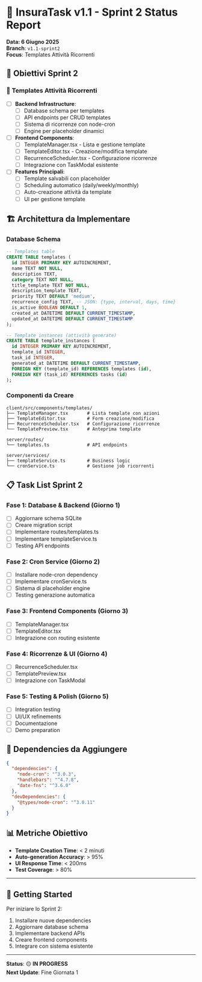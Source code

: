 # 🔄 InsuraTask v1.1 - Sprint 2 Status Report
**Data: 6 Giugno 2025**  
**Branch**: `v1.1-sprint2`  
**Focus**: Templates Attività Ricorrenti

## 🎯 **Obiettivi Sprint 2**

### 🔄 **Templates Attività Ricorrenti**
- [ ] **Backend Infrastructure**:
  - [ ] Database schema per templates
  - [ ] API endpoints per CRUD templates
  - [ ] Sistema di ricorrenze con node-cron
  - [ ] Engine per placeholder dinamici

- [ ] **Frontend Components**:
  - [ ] TemplateManager.tsx - Lista e gestione template
  - [ ] TemplateEditor.tsx - Creazione/modifica template
  - [ ] RecurrenceScheduler.tsx - Configurazione ricorrenze
  - [ ] Integrazione con TaskModal esistente

- [ ] **Features Principali**:
  - [ ] Template salvabili con placeholder
  - [ ] Scheduling automatico (daily/weekly/monthly)
  - [ ] Auto-creazione attività da template
  - [ ] UI per gestione template

## 🏗️ **Architettura da Implementare**

### Database Schema
```sql
-- Templates table
CREATE TABLE templates (
  id INTEGER PRIMARY KEY AUTOINCREMENT,
  name TEXT NOT NULL,
  description TEXT,
  category TEXT NOT NULL,
  title_template TEXT NOT NULL,
  description_template TEXT,
  priority TEXT DEFAULT 'medium',
  recurrence_config TEXT, -- JSON: {type, interval, days, time}
  is_active BOOLEAN DEFAULT 1,
  created_at DATETIME DEFAULT CURRENT_TIMESTAMP,
  updated_at DATETIME DEFAULT CURRENT_TIMESTAMP
);

-- Template instances (attività generate)
CREATE TABLE template_instances (
  id INTEGER PRIMARY KEY AUTOINCREMENT,
  template_id INTEGER,
  task_id INTEGER,
  generated_at DATETIME DEFAULT CURRENT_TIMESTAMP,
  FOREIGN KEY (template_id) REFERENCES templates (id),
  FOREIGN KEY (task_id) REFERENCES tasks (id)
);
```

### Componenti da Creare
```
client/src/components/templates/
├── TemplateManager.tsx       # Lista template con azioni
├── TemplateEditor.tsx        # Form creazione/modifica
├── RecurrenceScheduler.tsx   # Configurazione ricorrenze
└── TemplatePreview.tsx       # Anteprima template

server/routes/
└── templates.ts              # API endpoints

server/services/
├── templateService.ts        # Business logic
└── cronService.ts            # Gestione job ricorrenti
```

## 📋 **Task List Sprint 2**

### Fase 1: Database & Backend (Giorno 1)
- [ ] Aggiornare schema SQLite
- [ ] Creare migration script
- [ ] Implementare routes/templates.ts
- [ ] Implementare templateService.ts
- [ ] Testing API endpoints

### Fase 2: Cron Service (Giorno 2)
- [ ] Installare node-cron dependency
- [ ] Implementare cronService.ts
- [ ] Sistema di placeholder engine
- [ ] Testing generazione automatica

### Fase 3: Frontend Components (Giorno 3)
- [ ] TemplateManager.tsx
- [ ] TemplateEditor.tsx
- [ ] Integrazione con routing esistente

### Fase 4: Ricorrenze & UI (Giorno 4)
- [ ] RecurrenceScheduler.tsx
- [ ] TemplatePreview.tsx
- [ ] Integrazione con TaskModal

### Fase 5: Testing & Polish (Giorno 5)
- [ ] Integration testing
- [ ] UI/UX refinements
- [ ] Documentazione
- [ ] Demo preparation

## 🔧 **Dependencies da Aggiungere**

```json
{
  "dependencies": {
    "node-cron": "^3.0.3",
    "handlebars": "^4.7.8",
    "date-fns": "^3.6.0"
  },
  "devDependencies": {
    "@types/node-cron": "^3.0.11"
  }
}
```

## 📊 **Metriche Obiettivo**

- **Template Creation Time**: < 2 minuti
- **Auto-generation Accuracy**: > 95%
- **UI Response Time**: < 200ms
- **Test Coverage**: > 80%

---

## 🚀 **Getting Started**

Per iniziare lo Sprint 2:
1. Installare nuove dependencies
2. Aggiornare database schema
3. Implementare backend APIs
4. Creare frontend components
5. Integrare con sistema esistente

---

**Status**: 🟡 **IN PROGRESS**  
**Next Update**: Fine Giornata 1
